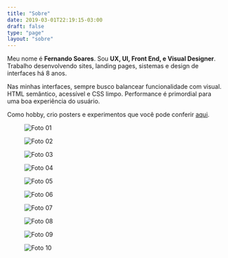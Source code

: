 ```yaml
---
title: "Sobre"
date: 2019-03-01T22:19:15-03:00
draft: false
type: "page"
layout: "sobre"
---
```


Meu nome é **Fernando Soares**.
Sou **UX, UI, Front End, e Visual Designer**.
Trabalho desenvolvendo sites, landing pages, sistemas e design de interfaces há 8 anos.

Nas minhas interfaces, sempre busco balancear funcionalidade com visual. HTML semântico, acessível e CSS limpo. Performance é primordial para uma boa experiência do usuário.

Como hobby, crio posters e experimentos que você pode conferir [aqui](https://instagram.com/frrrnd.design).

<div class="grid-container">
    <div class="slot">
        <figure>
            <img src="/uploads/fotos/01.jpg" alt="Foto 01">
        </figure>
    </div>
    <div class="slot">
        <figure>
            <img src="/uploads/fotos/02.jpg" alt="Foto 02">
        </figure>
    </div>
    <div class="slot">
        <figure>
            <img src="/uploads/fotos/03.jpg" alt="Foto 03">
        </figure>
    </div>
    <div class="slot">
        <figure>
            <img src="/uploads/fotos/04.jpg" alt="Foto 04">
        </figure>
    </div>
    <div class="slot">
        <figure>
            <img src="/uploads/fotos/05.jpg" alt="Foto 05">
        </figure>
    </div>
    <div class="slot">
        <figure>
            <img src="/uploads/fotos/06.jpg" alt="Foto 06">
        </figure>
    </div>
    <div class="slot">
        <figure>
            <img src="/uploads/fotos/07.jpg" alt="Foto 07">
        </figure>
    </div>
    <div class="slot">
        <figure>
            <img src="/uploads/fotos/08.jpg" alt="Foto 08">
        </figure>
    </div>
    <div class="slot">
        <figure>
            <img src="/uploads/fotos/09.jpg" alt="Foto 09">
        </figure>
    </div>
    <div class="slot">
        <figure>
            <img src="/uploads/fotos/10.jpg" alt="Foto 10">
        </figure>
    </div>
</div>